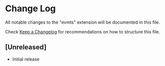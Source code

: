# Change Log

All notable changes to the "evmts" extension will be documented in this file.

Check [Keep a Changelog](http://keepachangelog.com/) for recommendations on how to structure this file.

## [Unreleased]

- Initial release